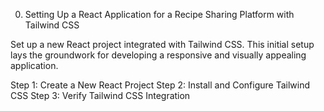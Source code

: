 0. Setting Up a React Application for a Recipe Sharing Platform with Tailwind CSS

Set up a new React project integrated with Tailwind CSS. This initial setup lays the groundwork for developing a responsive and visually appealing application.

Step 1: Create a New React Project
Step 2: Install and Configure Tailwind CSS
Step 3: Verify Tailwind CSS Integration

